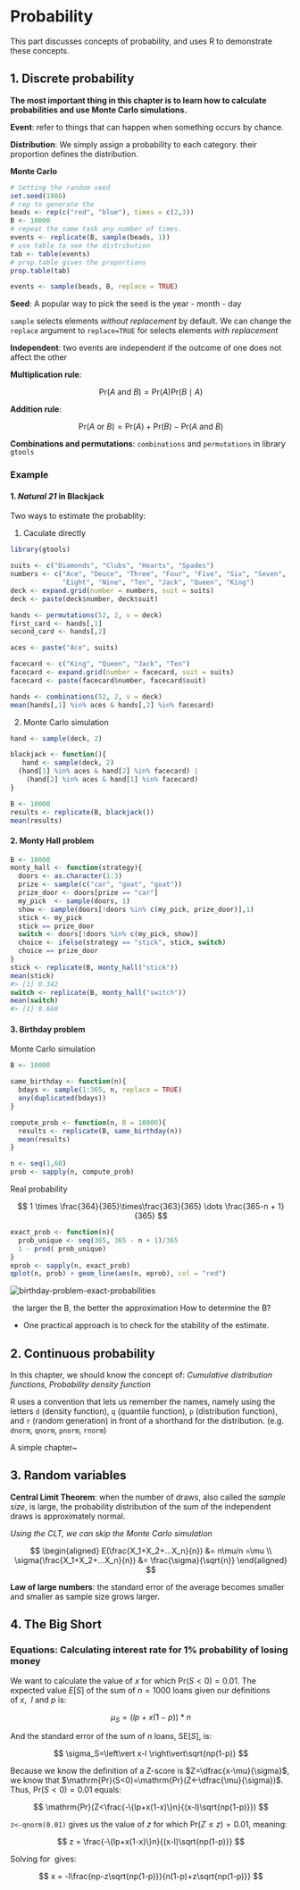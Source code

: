 # Probability

This part discusses concepts of probability, and uses R to demonstrate these concepts.

## 1. Discrete probability

**The most important thing in this chapter is to learn how to calculate probabilities and use Monte Carlo simulations.**

**Event**: refer to things that can happen when something occurs by chance.

**Distribution**: We simply assign a probability to each category. their proportion defines the distribution.

**Monte Carlo**

```r
# Setting the random seed
set.seed(1986)
# rep to generate the
beads <- rep(c("red", "blue"), times = c(2,3))
B <- 10000
# repeat the same task any number of times.
events <- replicate(B, sample(beads, 1))
# use table to see the distribution
tab <- table(events)
# prop.table gives the proportions
prop.table(tab)

events <- sample(beads, B, replace = TRUE)
```

**Seed**: A popular way to pick the seed is the year - month - day

`sample` selects elements _without replacement_ by default. We can change the `replace` argument to `replace=TRUE` for selects elements _with replacement_

**Independent**: two events are independent if the outcome of one does not affect the other

**Multiplication rule**:

$$
\mbox{Pr}(A \mbox{ and } B) = \mbox{Pr}(A)\mbox{Pr}(B \mid A)
$$

**Addition rule**:

$$
\mbox{Pr}(A \mbox{ or } B) = \mbox{Pr}(A) + \mbox{Pr}(B) - \mbox{Pr}(A \mbox{ and } B)
$$

**Combinations and permutations**: `combinations` and `permutations` in library `gtools`

### Example

#### 1. _Natural 21_ in Blackjack

Two ways to estimate the probablity:
1. Caculate directly

```r
library(gtools)

suits <- c("Diamonds", "Clubs", "Hearts", "Spades")
numbers <- c("Ace", "Deuce", "Three", "Four", "Five", "Six", "Seven", 
             "Eight", "Nine", "Ten", "Jack", "Queen", "King")
deck <- expand.grid(number = numbers, suit = suits)
deck <- paste(deck$number, deck$suit)

hands <- permutations(52, 2, v = deck)
first_card <- hands[,1]
second_card <- hands[,2]

aces <- paste("Ace", suits)

facecard <- c("King", "Queen", "Jack", "Ten")
facecard <- expand.grid(number = facecard, suit = suits)
facecard <- paste(facecard$number, facecard$suit)

hands <- combinations(52, 2, v = deck)
mean(hands[,1] %in% aces & hands[,2] %in% facecard)
```

2. Monte Carlo simulation

```r
hand <- sample(deck, 2) 

blackjack <- function(){
   hand <- sample(deck, 2)
  (hand[1] %in% aces & hand[2] %in% facecard) | 
    (hand[2] %in% aces & hand[1] %in% facecard)
}

B <- 10000
results <- replicate(B, blackjack())
mean(results)
```

#### 2. Monty Hall problem

```r
B <- 10000
monty_hall <- function(strategy){
  doors <- as.character(1:3)
  prize <- sample(c("car", "goat", "goat"))
  prize_door <- doors[prize == "car"]
  my_pick  <- sample(doors, 1)
  show <- sample(doors[!doors %in% c(my_pick, prize_door)],1)
  stick <- my_pick
  stick == prize_door
  switch <- doors[!doors %in% c(my_pick, show)]
  choice <- ifelse(strategy == "stick", stick, switch)
  choice == prize_door
}
stick <- replicate(B, monty_hall("stick"))
mean(stick)
#> [1] 0.342
switch <- replicate(B, monty_hall("switch"))
mean(switch)
#> [1] 0.668
```

#### 3. Birthday problem

Monte Carlo simulation

```r
B <- 10000

same_birthday <- function(n){
  bdays <- sample(1:365, n, replace = TRUE)
  any(duplicated(bdays))
}

compute_prob <- function(n, B = 10000){
  results <- replicate(B, same_birthday(n))
  mean(results)
}

n <- seq(1,60)
prob <- sapply(n, compute_prob)
```

Real probability

$$
1 \times \frac{364}{365}\times\frac{363}{365} \dots \frac{365-n + 1}{365}
$$

```r
exact_prob <- function(n){
  prob_unique <- seq(365, 365 - n + 1)/365 
  1 - prod( prob_unique)
}
eprob <- sapply(n, exact_prob)
qplot(n, prob) + geom_line(aes(n, eprob), col = "red")
```

![birthday-problem-exact-probabilities](asset/birthday-problem-exact-probabilities.png)

 the larger the B, the better the approximation How to determine the B?

- One practical approach is to check for the stability of the estimate.

## 2. Continuous probability

In this chapter, we should know the concept of: _Cumulative distribution functions_, _Probability density function_

R uses a convention that lets us remember the names, namely using the letters `d` (density function), `q` (quantile function), `p` (distribution function), and `r` (random generation) in front of a shorthand for the distribution. (e.g. `dnorm`, `qnorm`, `pnorm`, `rnorm`)

A simple chapter~

## 3. Random variables

**Central Limit Theorem**: when the number of draws, also called the _sample size_, is large, the probability distribution of the sum of the independent draws is approximately normal.

_Using the CLT, we can skip the Monte Carlo simulation_

$$
\begin{aligned}
E(\frac{X_1+X_2+...X_n}{n}) &= n\mu/n =\mu \\
\sigma(\frac{X_1+X_2+...X_n}{n}) &= \frac{\sigma}{\sqrt{n}}
\end{aligned}
$$

**Law of large numbers**: the standard error of the average becomes smaller and smaller as sample size grows larger.

## 4. The Big Short

### Equations: Calculating interest rate for 1% probability of losing money

We want to calculate the value of $x$ for which $\mathrm{Pr}(S<0)=0.01$. The expected value $E[S]$ of the sum of $n=1000$ loans given our definitions of $x$,  $l$ and $p$ is:

$$
\mu_S=(lp+x(1-p))* n
$$

And the standard error of the sum of $n$ loans, $\mathrm{SE}[S]$, is:

$$
\sigma_S=\left\vert x-l \right\vert\sqrt{np(1-p)}
$$

Because we know the definition of a Z-score is $Z=\dfrac{x-\mu}{\sigma}$, we know that $\mathrm{Pr}(S<0)=\mathrm{Pr}(Z<-\dfrac{\mu}{\sigma})$. Thus, $\mathrm{Pr}(S<0)=0.01$ equals:

$$
\mathrm{Pr}(Z<\frac{-\{lp+x(1-x)\}n}{(x-l)\sqrt{np(1-p)}})
$$

`z<-qnorm(0.01)` gives us the value of $z$ for which $\mathrm{Pr}(Z\leq z)=0.01$, meaning:

$$
z = \frac{-\{lp+x(1-x)\}n}{(x-l)\sqrt{np(1-p)}}
$$

Solving for  gives:

$$
x = -l\frac{np-z\sqrt{np(1-p)}}{n(1-p)+z\sqrt{np(1-p)}}
$$
